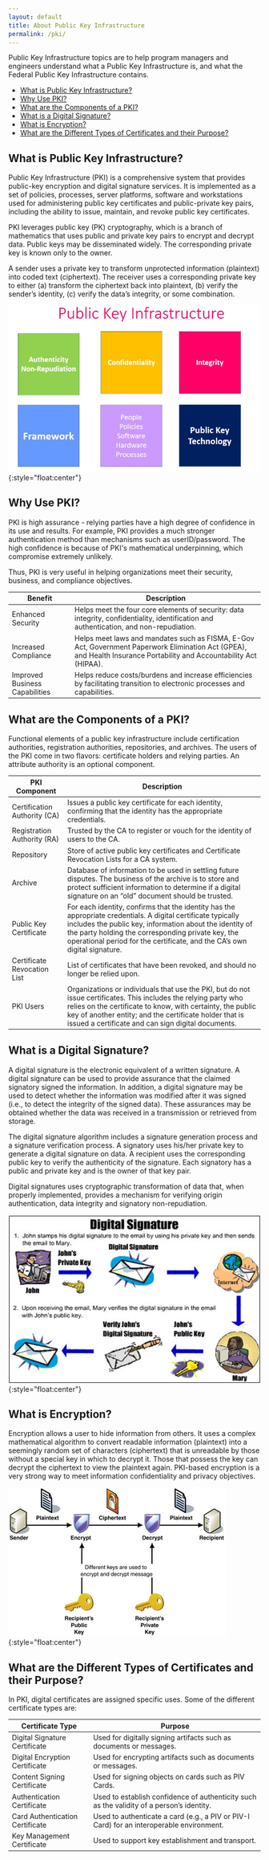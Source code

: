 ```yaml
---
layout: default
title: About Public Key Infrastructure 
permalink: /pki/
---
```


Public Key Infrastructure topics are to help program managers and engineers understand what a Public Key Infrastructure is, and what the Federal Public Key Infrastructure contains. 

* [What is Public Key Infrastructure?](#what-is-public-key-infrastructure?)
* [Why Use PKI?](#why-use-pki?)
* [What are the Components of a PKI?](#what-are-the-components-of-a-pki?)
* [What is a Digital Signature?](#what-is-a-digital-signature?)
* [What is Encryption?](#what-is-encryption?)
* [What are the Different Types of Certificates and their Purpose?](#What-are-the-different-types-of-certificates-and-their-purpose?)


## What is Public Key Infrastructure? 
Public Key Infrastructure (PKI) is a comprehensive system that provides public-key encryption and digital signature services. It is implemented as a set of policies, processes, server platforms, software and workstations used for administering public key certificates and public-private key pairs, including the ability to issue, maintain, and revoke public key certificates.

PKI leverages public key (PK) cryptography, which is a branch of mathematics that uses public and private key pairs to encrypt and decrypt data. Public keys may be disseminated widely. The corresponding private key is known only to the owner.

A sender uses a private key to transform unprotected information (plaintext) into coded text  (ciphertext). The receiver uses a corresponding private key to either (a) transform the ciphertext back into 
plaintext, (b) verify the sender’s identity, (c) verify the data’s integrity, or some combination. 

![Example of Public Key Infrastructure](../img/PKI-image1.jpg){:style="float:center"}


## Why Use PKI?
PKI is high assurance - relying parties have a high degree of confidence in its use and results.  For example, PKI provides a much stronger authentication method than mechanisms such as userID/password.  The high confidence is because of PKI's mathematical underpinning, which compromise extremely unlikely. 

Thus, PKI is very useful in helping organizations meet their security, business, and compliance objectives.

|Benefit| Description|
|-------|------------|
|Enhanced Security|Helps meet the four core elements of security: data integrity, confidentiality, identification and authentication, and non-repudiation.|
|Increased Compliance|Helps meet laws and mandates such as FISMA, E-Gov Act, Government Paperwork Elimination Act (GPEA), and Health Insurance Portability and Accountability Act (HIPAA).|
|Improved Business Capabilities|Helps reduce costs/burdens and increase efficiencies by facilitating transition to electronic processes and capabilities.|

## What are the Components of a PKI? ###
Functional elements of a public key infrastructure include certification authorities, registration authorities, repositories, and archives. The users of the PKI come in two flavors: certificate holders and relying parties. An attribute authority is an optional component.

|PKI Component| Description|
|-------|------------|
|Certification Authority (CA)|Issues a public key certificate for each identity, confirming that the identity has the appropriate credentials.|
|Registration Authority (RA)|Trusted by the CA to register or vouch for the identity of users to the CA.|
|Repository|Store of active public key certificates and Certificate Revocation Lists for a CA system.|
|Archive|Database of information to be used in settling future disputes. The business of the archive is to store and protect sufficient information to determine if a digital signature on an “old” document should be trusted.|
|Public Key Certificate|For each identity, confirms that the identity has the appropriate credentials. A digital certificate typically includes the public key, information about the identity of the party holding the corresponding private key, the operational period for the certificate, and the CA’s own digital signature.|
|Certificate Revocation List| List of certificates that have been revoked, and should no longer be relied upon.|
|PKI Users|Organizations or individuals that use the PKI, but do not issue certificates. This includes the relying party who relies on the certificate to know, with certainty, the public key of another entity; and the certificate holder that is issued a certificate and can sign digital documents.|

## What is a Digital Signature?
A digital signature is the electronic equivalent of a written signature. A digital signature can be used to provide assurance that the claimed signatory signed the information. In addition, a digital signature may be used to detect whether the information was modified after it was signed (i.e., to detect the integrity of the signed data). These assurances may be obtained whether the data was received in a transmission or retrieved from storage.

The digital signature algorithm includes a signature generation process and a signature verification process. A signatory uses his/her private key to generate a digital signature on data. A recipient uses the corresponding public key to verify the authenticity of the signature. Each signatory has a public and private key and is the owner of that key pair.

Digital signatures uses cryptographic transformation of data that, when properly implemented, provides a mechanism for verifying origin authentication, data integrity and signatory non-repudiation. 

![Example of digital signature process](../img/PKI-image2.jpg){:style="float:center"}

## What is Encryption?
Encryption allows a user to hide information from others. It uses a complex mathematical algorithm to convert readable information (plaintext) into a seemingly random set of characters (ciphertext) that is unreadable by those without a special key in which to decrypt it. Those that possess the key can decrypt the ciphertext to view the plaintext again.
PKI-based encryption is a very strong way to meet information confidentiality and privacy objectives.

![Example of encryption process](../img/PKI-image3.jpg){:style="float:center"}

## What are the Different Types of Certificates and their Purpose?
In PKI, digital certificates are assigned specific uses. Some of the different certificate types are:

|Certificate Type|Purpose|
|-------|------------|
|Digital Signature Certificate|Used for digitally signing artifacts such as documents or messages.|
|Digital Encryption Certificate|Used for encrypting artifacts such as documents or messages.|
|Content Signing Certificate|Used for signing objects on cards such as PIV Cards.|
|Authentication Certificate|Used to establish confidence of authenticity such as the validity of a person’s identity.|
|Card Authentication Certificate|Used to authenticate a card (e.g., a PIV or PIV-I Card) for an interoperable environment.|
|Key Management Certificate|Used to support key establishment and transport.|



